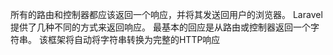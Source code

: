 所有的路由和控制器都应该返回一个响应，并将其发送回用户的浏览器。 Laravel提供了几种不同的方式来返回响应。 最基本的回应是从路由或控制器返回一个字符串。 该框架将自动将字符串转换为完整的HTTP响应

